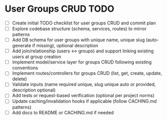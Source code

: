 # User Groups CRUD TODO

- [ ] Create initial TODO checklist for user groups CRUD and commit plan
- [ ] Explore codebase structure (schema, services, routes) to mirror patterns
- [ ] Add DB schema for user groups with unique name, unique slug (auto-generate if missing), optional description
- [ ] Add join/relationship (users <-> groups) and support linking existing users at group creation
- [ ] Implement model/service layer for groups CRUD following existing conventions
- [ ] Implement routes/controllers for groups CRUD (list, get, create, update, delete)
- [ ] Validate inputs (name required unique, slug unique auto or provided, description optional)
- [ ] Add tests or request-based verification (optional per project norms)
- [ ] Update caching/invalidation hooks if applicable (follow CACHING.md patterns)
- [ ] Add docs to README or CACHING.md if needed
